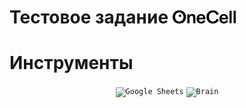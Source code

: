 # Тестовое задание <a href="https://dev1.onecell.ru/"><img width="20%" href title="OneCell" src="img/logo/onecell.svg"></a>

# <a id="stack">Инструменты</a>

<p  align="center">
  <code><img width="5%" title="Google Sheets" src="img/logo/google_sheets.svg"></code>
  <code><img width="5%" title="Brain" src="images/logo/brain.png"></code>
</p>
